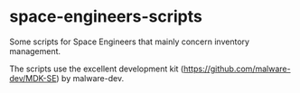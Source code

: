 # space-engineers-scripts
Some scripts for Space Engineers that mainly concern inventory management.

The scripts use the excellent development kit (https://github.com/malware-dev/MDK-SE) by malware-dev.
